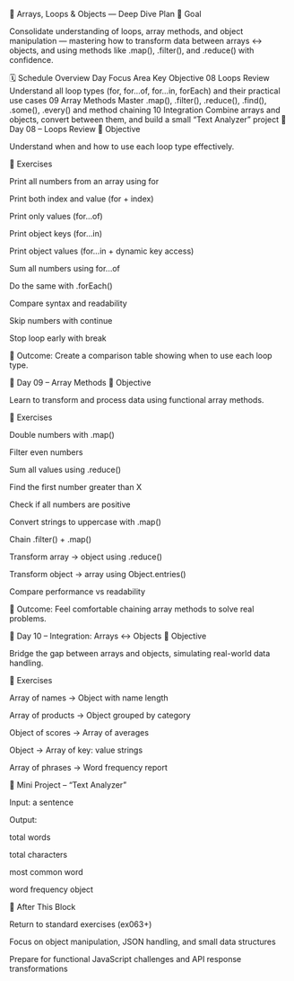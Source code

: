 🧩 Arrays, Loops & Objects — Deep Dive Plan
🎯 Goal

Consolidate understanding of loops, array methods, and object manipulation — mastering how to transform data between arrays ↔ objects, and using methods like .map(), .filter(), and .reduce() with confidence.

🗓 Schedule Overview
Day Focus Area Key Objective
08 Loops Review Understand all loop types (for, for...of, for...in, forEach) and their practical use cases
09 Array Methods Master .map(), .filter(), .reduce(), .find(), .some(), .every() and method chaining
10 Integration Combine arrays and objects, convert between them, and build a small “Text Analyzer” project
📘 Day 08 – Loops Review
🎯 Objective

Understand when and how to use each loop type effectively.

🧩 Exercises

Print all numbers from an array using for

Print both index and value (for + index)

Print only values (for...of)

Print object keys (for...in)

Print object values (for...in + dynamic key access)

Sum all numbers using for...of

Do the same with .forEach()

Compare syntax and readability

Skip numbers with continue

Stop loop early with break

💬 Outcome: Create a comparison table showing when to use each loop type.

📘 Day 09 – Array Methods
🎯 Objective

Learn to transform and process data using functional array methods.

🧩 Exercises

Double numbers with .map()

Filter even numbers

Sum all values using .reduce()

Find the first number greater than X

Check if all numbers are positive

Convert strings to uppercase with .map()

Chain .filter() + .map()

Transform array → object using .reduce()

Transform object → array using Object.entries()

Compare performance vs readability

💬 Outcome: Feel comfortable chaining array methods to solve real problems.

📘 Day 10 – Integration: Arrays ↔ Objects
🎯 Objective

Bridge the gap between arrays and objects, simulating real-world data handling.

🧩 Exercises

Array of names → Object with name length

Array of products → Object grouped by category

Object of scores → Array of averages

Object → Array of key: value strings

Array of phrases → Word frequency report

💬 Mini Project – “Text Analyzer”

Input: a sentence

Output:

total words

total characters

most common word

word frequency object

🧠 After This Block

Return to standard exercises (ex063+)

Focus on object manipulation, JSON handling, and small data structures

Prepare for functional JavaScript challenges and API response transformations
